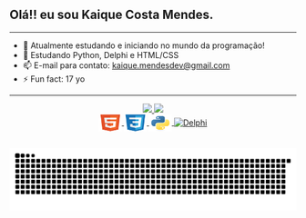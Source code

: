 ## Olá!! eu sou Kaique Costa Mendes.

------------------------------------------------------------------
- 🔭 Atualmente estudando e iniciando no mundo da programação!
- 🌱 Estudando Python, Delphi e HTML/CSS 
- 📫 E-mail para contato: kaique.mendesdev@gmail.com
- ⚡ Fun fact: 17 yo
 ------------------------------------------------------------------
 
 <div align="center">
  <a href="https://github.com/KaiqueMends">
  <img height="170em" src="https://github-readme-stats.vercel.app/api?username=KaiqueMends&amp;show_icons=true&amp;theme=tokyonight&amp;include_all_commits=true&amp;count_private=true"/>
  <img height="150em" src="https://github-readme-stats.vercel.app/api/top-langs/?username=KaiqueMends&amp;layout=compact&amp;langs_count=7&amp;theme=tokyonight"/>
<div style="display-inline_block">   
<img align="center" alt="HTML" height="30" width="40" src="https://raw.githubusercontent.com/devicons/devicon/master/icons/html5/html5-original.svg" style="max-width: 100%;">
<img align="center" alt="CSS" height="30" width="40" src="https://raw.githubusercontent.com/devicons/devicon/master/icons/css3/css3-original.svg" style="max-width: 100%;">
<img align="center" alt="Python" height="30" width="40" src="https://raw.githubusercontent.com/devicons/devicon/master/icons/python/python-original.svg" style="max-width: 100%;">
 <img  align="center" alt="Delphi" height="30" width="30" src="https://img.icons8.com/officel/48/000000/delphi-ide.png"/>
 </div>
</div> 
   
   ##
   
 <img src="https://github.com/KaiqueMends/KaiqueMends/raw/output/github-contribution-grid-snake.svg" alt="Snake animation" style="max-width: 100%;">
